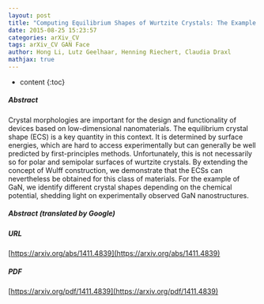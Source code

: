 ```yaml
---
layout: post
title: "Computing Equilibrium Shapes of Wurtzite Crystals: The Example of GaN"
date: 2015-08-25 15:23:57
categories: arXiv_CV
tags: arXiv_CV GAN Face
author: Hong Li, Lutz Geelhaar, Henning Riechert, Claudia Draxl
mathjax: true
---
```


* content
{:toc}

##### Abstract
Crystal morphologies are important for the design and functionality of devices based on low-dimensional nanomaterials. The equilibrium crystal shape (ECS) is a key quantity in this context. It is determined by surface energies, which are hard to access experimentally but can generally be well predicted by first-principles methods. Unfortunately, this is not necessarily so for polar and semipolar surfaces of wurtzite crystals. By extending the concept of Wulff construction, we demonstrate that the ECSs can nevertheless be obtained for this class of materials. For the example of GaN, we identify different crystal shapes depending on the chemical potential, shedding light on experimentally observed GaN nanostructures.

##### Abstract (translated by Google)


##### URL
[https://arxiv.org/abs/1411.4839](https://arxiv.org/abs/1411.4839)

##### PDF
[https://arxiv.org/pdf/1411.4839](https://arxiv.org/pdf/1411.4839)

